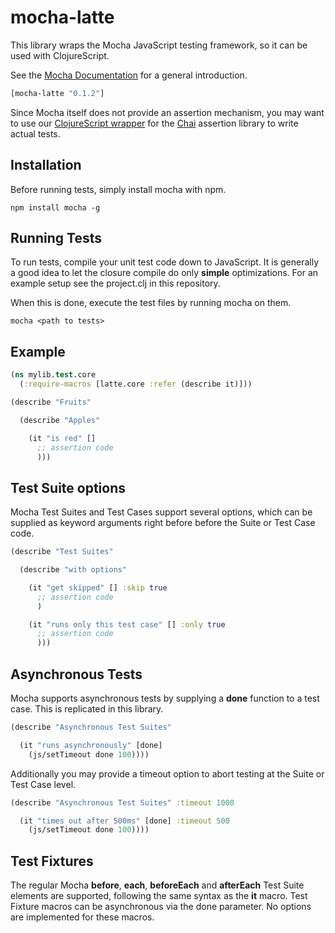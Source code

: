 mocha-latte
===========

This library wraps the Mocha JavaScript testing framework,
so it can be used with ClojureScript.

See the [Mocha Documentation](http://visionmedia.github.io/mocha/) for a general
introduction.

```clojure
[mocha-latte "0.1.2"]
```

Since Mocha itself does not provide an assertion mechanism, you may want to
use our [ClojureScript wrapper](https://github.com/contentjon/chai-latte) for the
[Chai](http://chaijs.com/) assertion library to write actual tests.

Installation
------------

Before running tests, simply install mocha with npm.

    npm install mocha -g

Running Tests
-------------

To run tests, compile your unit test code down to JavaScript.
It is generally a good idea to let the closure compile do only __simple__ optimizations.
For an example setup see the project.clj in this repository.

When this is done, execute the test files by running mocha on them.

    mocha <path to tests>

Example
----------

```clojure
(ns mylib.test.core
  (:require-macros [latte.core :refer (describe it)]))

(describe "Fruits"

  (describe "Apples"

    (it "is red" []
      ;; assertion code
      )))
```

Test Suite options
------------------

Mocha Test Suites and Test Cases support several options, which can be supplied
as keyword arguments right before before the Suite or Test Case code.

```clojure
(describe "Test Suites"

  (describe "with options"

    (it "get skipped" [] :skip true
      ;; assertion code
      )

    (it "runs only this test case" [] :only true
      ;; assertion code
      )))
```

Asynchronous Tests
------------------

Mocha supports asynchronous tests by supplying a __done__ function to a test case.
This is replicated in this library.

```clojure
(describe "Asynchronous Test Suites"

  (it "runs asynchronously" [done]
    (js/setTimeout done 100))))
```


Additionally you may provide a timeout option to abort testing
at the Suite or Test Case level.

```clojure
(describe "Asynchronous Test Suites" :timeout 1000

  (it "times out after 500ms" [done] :timeout 500
    (js/setTimeout done 100))))
```

Test Fixtures
-------------

The regular Mocha __before__, __each__, __beforeEach__ and __afterEach__ Test Suite elements are supported,
following the same syntax as the __it__ macro. Test Fixture macros can be asynchronous via the
done parameter. No options are implemented for these macros.
